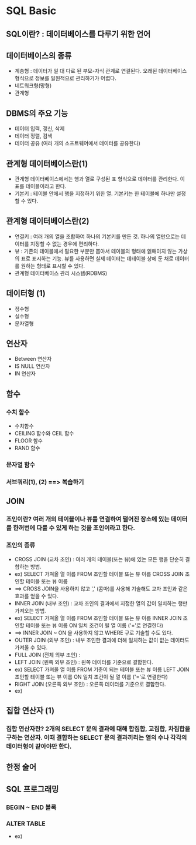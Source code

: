 # SQL Basic

## SQL이란? : 데이터베이스를 다루기 위한 언어


## 데이터베이스의 종류
- 계층형 : 데이터가 일 대 다로 된 부모-자식 관계로 연결된다. 오래된 데이터베이스 형식으로 정보를 일원적으로 관리하기가 어렵다.
- 네트워크형(망형)
- 관계형

## DBMS의 주요 기능
- 데이터 입력, 갱신, 삭제
- 데이터 정렬, 검색
- 데이터 공유 (여러 개의 소프트웨어에서 데이터를 공유한다)

## 관계형 데이터베이스란(1)
- 관계형 데이터베이스에서는 행과 열로 구성된 표 형식으로 데이터를 관리한다. 이 표를 테이블이라고 한다.
- 기본키 : 테이블 안에서 행을 지정하기 위한 열. 기본키는 한 테이블에 하나만 설정할 수 있다.

## 관계형 데이터베이스란(2)
- 연결키 : 여러 개의 열을 조합하여 하나의 기본키를 만든 것. 하나의 열만으로는 데이터를 지정할 수 없는 경우에 편리하다.
- 뷰 : 기존의 테이블에서 필요한 부분만 뽑아서 테이블의 형태에 얽매이지 않는 가상의 표로 표시하는 기능. 뷰를 사용하면 실제 데이터는 데테이블 상에 둔 채로 데이터를 원하는 형태로 표시할 수 있다.
- 관계형 데이터베이스 관리 시스템(RDBMS)


## 데이터형 (1)
- 정수형
- 실수형
- 문자열형

## 연산자 
- Between 연산자
- IS NULL 연산자
- IN 연산자

## 함수

### 수치 함수 
- 수치함수
- CEILING 함수와 CEIL 함수
- FLOOR 함수
- RAND 함수

### 문자열 함수

### 서브쿼리(1), (2) ==> 복습하기

## JOIN
### 조인이란? 여러 개의 테이블이나 뷰를 연결하여 떨어진 장소에 있는 데이터를 한꺼번에 다룰 수 있게 하는 것을 조인이라고 한다.
### 조인의 종류
- CROSS JOIN (교차 조인) : 여러 개의 테이블(또는 뷰)에 있는 모든 행을 단순히 결합하는 방법.
- ex) SELECT 가져올 열 이름 FROM 조인할 테이블 또는 뷰 이름 CROSS JOIN 조인할 테이블 또는 뷰 이름
- ==> CROSS JOIN을 사용하지 않고 ',' (콤마)를 사용해 기술해도 교차 조인과 같은 효과를 얻을 수 있다.
- INNER JOIN (내부 조인) : 교차 조인의 결과에서 지정한 열의 값이 일치하는 행만 가져오는 방법.
- ex) SELECT 가져올 열 이름 FROM 조인할 테이블 또는 뷰 이름 INNER JOIN 조인할 테이블 또는 뷰 이름  ON 일치 조건이 될 열 이름 ('='로 연결한다)
- ==> INNER JOIN ~ ON 을 사용하지 않고 WHERE 구로 기술할 수도 있다.
- OUTER JOIN (외부 조인) : 내부 조인한 결과에 더해 일치하는 값이 없는 데이터도 가져올 수 있다. 
- FULL JOIN (전체 외부 조인) : 
- LEFT JOIN (왼쪽 외부 조인) : 왼쪽 데이터를 기준으로 결합한다.
- ex) SELECT 가져올 열 이름 FROM 기준이 되는 테이블 또는 뷰 이름 LEFT JOIN 조인할 테이블 또는 뷰 이름 ON 일치 조건이 될 열 이름 ('='로 연결한다)
- RIGHT JOIN (오른쪽 외부 조인) : 오른쪽 데이터를 기준으로 결합한다.
- ex) 



## 집합 연산자 (1)
### 집합 연산자란? 2개의 SELECT 문의 결과에 대해 합집합, 교집합, 차집합을 구하는 연산자. 이때 결합하는 SELECT 문의 결과끼리는 열의 수나 각각의 데이터형이 같아야만 한다.

## 한정 술어


## SQL 프로그래밍

### BEGIN ~ END  블록


### ALTER TABLE

- ex) 

